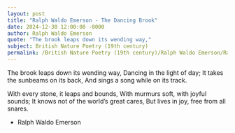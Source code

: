 ```yaml
---
layout: post
title: "Ralph Waldo Emerson - The Dancing Brook"
date: 2024-12-30 12:00:00 -0000
author: Ralph Waldo Emerson
quote: "The brook leaps down its wending way,"
subject: British Nature Poetry (19th century)
permalink: /British Nature Poetry (19th century)/Ralph Waldo Emerson/Ralph Waldo Emerson - The Dancing Brook
---
```


The brook leaps down its wending way,
Dancing in the light of day;
It takes the sunbeams on its back,
And sings a song while on its track.

With every stone, it leaps and bounds,
With murmurs soft, with joyful sounds;
It knows not of the world’s great cares,
But lives in joy, free from all snares.

- Ralph Waldo Emerson
